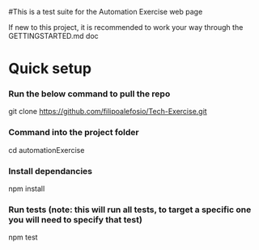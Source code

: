 #This is a test suite for the Automation Exercise web page

If new to this project, it is recommended to work your way through the GETTINGSTARTED.md doc 


# Quick setup 

### Run the below command to pull the repo

 git clone https://github.com/filipoalefosio/Tech-Exercise.git

### Command into the project folder

 cd automationExercise

### Install dependancies

 npm install 

### Run tests (note: this will run all tests, to target a specific one you will need to specify that test) 

 npm test
